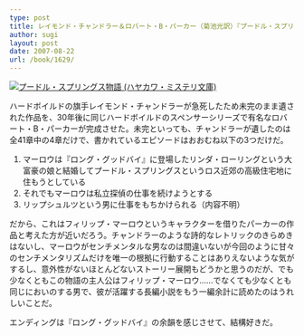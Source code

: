```yaml
---
type: post
title: レイモンド・チャンドラー＆ロバート・B・パーカー（菊池光訳）『プードル・スプリングス物語』
author: sugi
layout: post
date: 2007-08-22
url: /book/1629/
---
```

<a href="http://www.amazon.co.jp/exec/obidos/ASIN/4150756694/chezsugi-22/ref=nosim/" onclick="_gaq.push(['_trackEvent', 'outbound-article', 'http://www.amazon.co.jp/exec/obidos/ASIN/4150756694/chezsugi-22/ref=nosim/', '']);" name="amazletlink" target="_blank"><img src="http://i2.wp.com/ecx.images-amazon.com/images/I/51WSAXNKFVL.SL160.jpg?w=660" alt="プードル・スプリングス物語 (ハヤカワ・ミステリ文庫)" class="alignleft" data-recalc-dims="1" /></a>

ハードボイルドの旗手レイモンド・チャンドラーが急死したため未完のまま遺された作品を、30年後に同じハードボイルドのスペンサーシリーズで有名なロバート・B・パーカーが完成させた。未完といっても、チャンドラーが遺したのは全41章中の4章だけで、書かれているエピソードはおおむね以下の3つだけだ。

  1. マーロウは『ロング・グッドバイ』に登場したリンダ・ローリングという大富豪の娘と結婚してプードル・スプリングスというロス近郊の高級住宅地に住もうとしている
  2. それでもマーロウは私立探偵の仕事を続けようとする
  3. リップシュルツという男に仕事をもちかけられる（内容不明）

だから、これはフィリップ・マーロウというキャラクターを借りたパーカーの作品と考えた方が近いだろう。チャンドラーのような詩的なレトリックのきらめきはないし、マーロウがセンチメンタルな男なのは間違いないが今回のように甘々のセンチメンタリズムだけを唯一の根拠に行動することはありえないような気がするし、意外性がないほとんどないストーリー展開もどうかと思うのだが、でも少なくともこの物語の主人公はフィリップ・マーロウ......でなくても少なくとも同じにおいのする男で、彼が活躍する長編小説をもう一編余計に読めたのはうれしいことだ。

エンディングは『ロング・グッドバイ』の余韻を感じさせて、結構好きだ。

